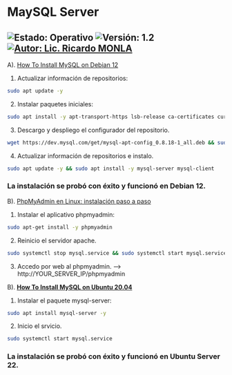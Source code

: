 # MaySQL Server

![Estado: Operativo](https://img.shields.io/badge/Estado-Operativo-brightgreen)
![Versión: 1.2](https://img.shields.io/badge/Versión-1.2-blue)
[![Autor: Lic. Ricardo MONLA](https://img.shields.io/badge/Autor-Lic.%20Ricardo%20MONLA-orange)](mailto:rmonla@frlr.utn.edu.ar)
--------------  

A). [ How To Install MySQL on Debian 12 ](https://idroot.us/install-mysql-debian-12/)

  1. Actualizar información de repositorios:
~~~bash
sudo apt update -y
~~~
  2. Instalar paquetes iniciales:
~~~bash
sudo apt install -y apt-transport-https lsb-release ca-certificates curl dirmngr gnupg lsb-release wget
~~~
  3. Descargo y despliego el configurador del repositorio.
~~~bash
wget https://dev.mysql.com/get/mysql-apt-config_0.8.18-1_all.deb && sudo dpkg -i mysql-apt-config_0.8.18-1_all.deb
~~~
  4. Actualizar información de repositorios e instalo.
~~~bash
sudo apt update -y && sudo apt install -y mysql-server mysql-client
~~~

### La instalación se probó con éxito y funcionó en Debian 12.

B). [PhpMyAdmin en Linux: instalación paso a paso](https://www.arsys.es/blog/instalar-phpmyadmin-linux)

  1. Instalar el aplicativo phpmyadmin:
~~~bash
sudo apt-get install -y phpmyadmin
~~~
  2. Reinicio el servidor apache.
~~~bash
sudo systemctl stop mysql.service && sudo systemctl start mysql.service
~~~
  3. Accedo por web al phpmyadmin.
  --> http://YOUR_SERVER_IP/phpmyadmin


B). [**How To Install MySQL on Ubuntu 20.04**](https://www.devart.com/dbforge/mysql/how-to-install-mysql-on-ubuntu/](https://www.digitalocean.com/community/tutorials/how-to-install-mysql-on-ubuntu-20-04))

  1. Instalar el paquete mysql-server:
~~~bash
sudo apt install mysql-server -y
~~~
  2. Inicio el srvicio.
~~~bash
sudo systemctl start mysql.service
~~~

### La instalación se probó con éxito y funcionó en Ubuntu Server 22.
